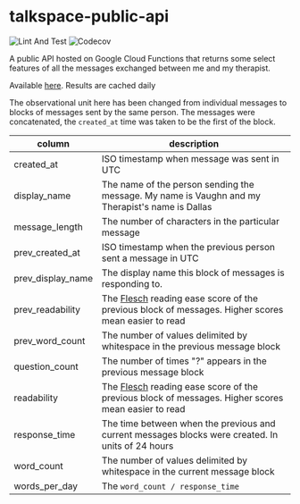 # talkspace-public-api
![Lint And Test](https://github.com/vaughn-johnson/talkspace-public-api/workflows/Lint%20and%20Test/badge.svg)
![Codecov](https://img.shields.io/codecov/c/github/vaughn-johnson/talkspace-public-api)

A public API hosted on Google Cloud Functions that returns some select features of all the messages exchanged between me and my therapist.

Available [here](https://us-central1-talkspace-293821.cloudfunctions.net/talkspace-public-api). Results are cached daily

The observational unit here has been changed from individual messages to blocks of messages sent by the same person. The messages were concatenated, the `created_at` time was taken to be the first of the block.

|column|description|
|---|---|
|created_at|ISO timestamp when message was sent in UTC|
|display_name|The name of the person sending the message. My name is Vaughn and my Therapist's name is Dallas|
|message_length|The number of characters in the particular message|
|prev_created_at|ISO timestamp when the previous person sent a message in UTC|
|prev_display_name|The display name this block of messages is responding to.|
|prev_readability|The [Flesch](https://www.wikiwand.com/en/Flesch%E2%80%93Kincaid_readability_tests#/Flesch_reading_ease) reading ease score of the previous block of messages. Higher scores mean easier to read|
|prev_word_count|The number of values delimited by whitespace in the previous message block|
|question_count|The number of times "?" appears in the previous message block|
|readability|The [Flesch](https://www.wikiwand.com/en/Flesch%E2%80%93Kincaid_readability_tests#/Flesch_reading_ease) reading ease score of the previous block of messages. Higher scores mean easier to read|
|response_time|The time between when the previous and current messages blocks were created. In units of 24 hours|
|word_count|The number of values delimited by whitespace in the current message block|
|words_per_day|The `word_count / response_time`| 
